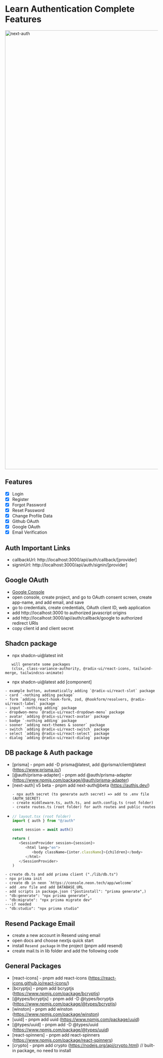 # Learn Authentication Complete Features

<img width="1440" alt="next-auth" src="https://github.com/nuhptr/authentication-full-cwa/assets/50306963/f0b1aa94-e278-481a-bd31-cc3c9a46ddc1">

## Features

-  [x] Login
-  [x] Register
-  [x] Forgot Password
-  [x] Reset Password
-  [x] Change Profile Data
-  [x] Github OAuth
-  [x] Google OAuth
-  [x] Email Verification

## Auth Important Links

-  callbackUrl: http://localhost:3000/api/auth/callback/[provider]
-  signinUrl: http://localhost:3000/api/auth/signin/[provider]

## Google OAuth

-  [Google Console](https://console.developers.google.com/)
-  open console, create project, and go to OAuth consent screen, create app-name, and add email, and save
-  go to credentials, create credentials, OAuth client ID, web application
-  add http://localhost:3000 to authorized javascript origins
-  add http://localhost:3000/api/auth/callback/google to authorized redirect URIs
-  copy client id and client secret

## Shadcn package

-  npx shadcn-ui@latest init

```text
   will generate some packages
   (clsx, class-variance-authority, @radix-ui/react-icons, tailwind-merge, tailwindcss-animate)
```

-  npx shadcn-ui@latest add [component]

```text
- example button, automatically adding `@radix-ui/react-slot` package
- card `-nothing adding package`
- form `adding react-hook-form, zod, @hookform/resolvers, @radix-ui/react-label` package
- input `-nothing adding` package
- dropdwon-menu `@radix-ui/react-dropdown-menu` package
- avatar `adding @radix-ui/react-avatar` package
- badge `-nothing adding` package
- sooner `adding next-themes & sooner` package
- switch `adding @radix-ui/react-switch` package
- select `adding @radix-ui/react-select` package
- dialog `adding @radix-ui/react-dialog` package
```

## DB package & Auth package

-  [prisma] - pnpm add -D prisma@latest, add @prisma/client@latest (https://www.prisma.io/)
-  [@auth/prisma-adapter] - pnpm add @auth/prisma-adapter (https://www.npmjs.com/package/@auth/prisma-adapter)
-  [next-auth] v5 beta - pnpm add next-auth@beta (https://authjs.dev/)
   ```text
   - npx auth secret (to generate auth secret) => add to .env file (AUTH_SECRET)
   - create middleware.ts, auth.ts, and auth.config.ts (root folder)
   - create routes.ts (root folder) for auth routes and public routes
   ```
-  ```ts
   // layout.tsx (root folder)
   import { auth } from "@/auth"

   const session = await auth()

   return (
      <SessionProvider session={session}>
         <html lang="en">
            <body className={inter.className}>{children}</body>
         </html>
      </SessionProvider>
   )
   ```

```text
- create db.ts and add prisma client ("./lib/db.ts")
- npx prisma init
- create db in neon `https://console.neon.tech/app/welcome`
- add .env file and add DATABASE_URL
- add scripts in package.json ("postinstall": "prisma generate",)
- "db:generate": "npx prisma generate",
- "db:migrate": "npx prisma migrate dev"
---if needed
- "db:studio": "npx prisma studio"
```

## Resend Package Email

-  create a new account in Resend using email
-  open docs and choose nextjs quick start
-  install `Resend package` in the project (pnpm add resend)
-  create mail.ts in lib folder and add the following code

## General Packages

-  [react-icons] - pnpm add react-icons (https://react-icons.github.io/react-icons/)
-  [bcryptjs] - pnpm add bcryptjs (https://www.npmjs.com/package/bcryptjs)
-  [@types/bcryptjs] - pnpm add -D @types/bcryptjs (https://www.npmjs.com/package/@types/bcryptjs)
-  [winston] - pnpm add winston (https://www.npmjs.com/package/winston)
-  [uuid] - pnpm add uuid (https://www.npmjs.com/package/uuid)
-  [@types/uuid] - pnpm add -D @types/uuid (https://www.npmjs.com/package/@types/uuid)
-  [react-spinners] - pnpm add react-spinners (https://www.npmjs.com/package/react-spinners)
-  [crypto] - pnpm add crypto (https://nodejs.org/api/crypto.html) // built-in package, no need to install

